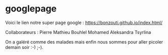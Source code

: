 # googlepage
Voici le lien notre super page google : https://bonzouti.github.io/index.html/

Collaborateurs :
Pierre Mathieu 
Bouhlel Mohamed
Aleksandra Tsyrlina




On a galéré comme des malades mais enfin nous sommes pour aller picoler demain soir :-) ;-).
